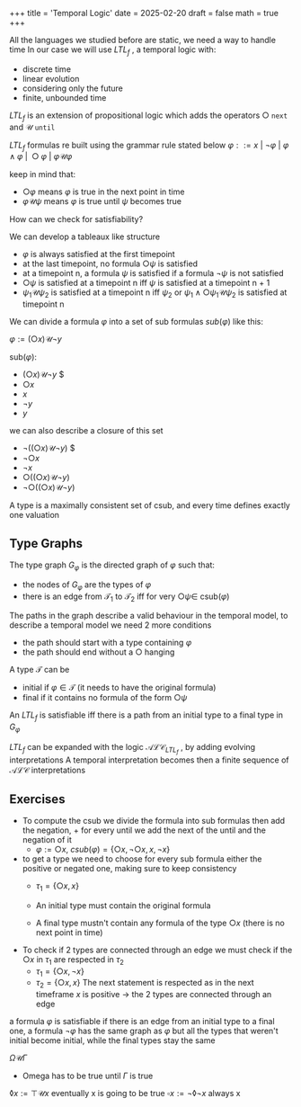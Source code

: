 +++
title = 'Temporal Logic'
date = 2025-02-20
draft = false
math = true
+++


All the languages we studied before are static, we need a way to handle time
In our case we will use $LTL_f$ , a temporal logic with:
- discrete time
- linear evolution
- considering only the future
- finite, unbounded time

$LTL_f$ is an extension of propositional logic which adds the operators $\bigcirc$ `next` and $\mathcal{U}$   `until` 

$LTL_f$ formulas re built using the grammar rule stated below
$\varphi ::= x \ | \ \neg \varphi \ | \ \varphi \wedge \varphi \ | \ \bigcirc \varphi \ | \ \varphi \mathcal{U} \varphi$ 

keep in mind that:
- $\bigcirc \varphi$ means $\varphi$ is true in the next point in time
- $\varphi \mathcal{U} \psi$ means $\varphi$ is true until $\psi$ becomes true

How can we check for satisfiability?

We can develop a tableaux like structure
- $\varphi$ is always satisfied at the first timepoint
- at the last timepoint, no formula $\bigcirc \psi$ is satisfied
- at a timepoint n, a formula $\psi$ is satisfied if a formula $\neg \psi$ is not satisfied
- $\bigcirc \psi$ is satisfied at a timepoint n iff $\psi$ is satisfied at a timepoint n + 1
- $\psi_1 \mathcal{U} \psi_2$ is satisfied at a timepoint n iff $\psi_2$ or $\psi_1 \wedge \bigcirc \psi_1 \mathcal{U} \psi_2$ is satisfied at timepoint n

We can divide a formula $\varphi$ into a set of sub formulas $sub(\varphi)$ like this:

$\varphi := (\bigcirc x)\mathcal{U} \neg y$ 

sub($\varphi$):
- $(\bigcirc x)\mathcal{U} \neg y$ $
- $\bigcirc x$
- $x$
- $\neg y$
- $y$

we can also describe a closure of this set
- $\neg((\bigcirc x)\mathcal{U} \neg y)$ $
- $\neg \bigcirc x$
- $\neg x$
- $\bigcirc((\bigcirc x)\mathcal{U} \neg y)$
- $\neg \bigcirc((\bigcirc x)\mathcal{U} \neg y)$

A type is a maximally consistent set of csub, and every time defines exactly one valuation

## Type Graphs
The type graph $G_\varphi$ is the directed graph of $\varphi$ such that:
- the nodes of $G_\varphi$ are the types of $\varphi$
- there is an edge from $\mathcal{T_1}$ to $\mathcal{T_2}$ iff for very $\bigcirc \psi \in$ csub$(\varphi)$ 

The paths in the graph describe a valid behaviour in the temporal model, to describe a temporal model we need 2 more conditions
- the path should start with a type containing $\varphi$
- the path should end without a $\bigcirc$ hanging

A type $\mathcal{T}$ can be
- initial if $\varphi \in \mathcal{T}$ (it needs to have the original formula)
- final if it contains no formula of the form $\bigcirc \psi$

An $LTL_f$ is satisfiable iff there is a path from an initial type to a final type in $G_\varphi$


$LTL_f$ can be expanded with the logic $\mathcal{ALC}_{LTL_f}$ , by adding evolving interpretations
A temporal interpretation becomes then a finite sequence of $\mathcal{ALC}$ interpretations


## Exercises
- To compute the csub we divide the formula into sub formulas then add the negation, + for every until we add the next of the until and the negation of it
	- $\varphi := \bigcirc x, \ csub(\varphi) = \{\bigcirc x, \neg \bigcirc x, x, \neg x \}$  
- to get a type we need to choose for every sub formula either the positive or negated one, making sure to keep consistency
	- $\tau_1 = \{ \bigcirc x, x \}$ 

	- An initial type must contain the original formula
	- A final type mustn't contain any formula of the type $\bigcirc x$ (there is no next point in time)
- To check if 2 types are connected through an edge we must check if the $\bigcirc x$ in $\tau_1$ are respected in $\tau_2$ 
	- $\tau_1 = \{\bigcirc x, \neg x\}$ 
	- $\tau_2 = \{\bigcirc x, x\}$  The next statement is respected as in the next timeframe $x$ is positive $\rightarrow$ the 2 types are connected through an edge

a formula $\varphi$ is satisfiable if there is an edge from an initial type to a final one, a formula $\neg \varphi$ has the same graph as $\varphi$ but all the types that weren't initial become initial, while the final types stay the same

$\Omega \mathcal{U} \Gamma$ 
- Omega has to be true until $\Gamma$ is true


$\lozenge x := \top \mathcal{U} x$ eventually x is going to be true
$\square x := \neg \lozenge \neg x$ always x